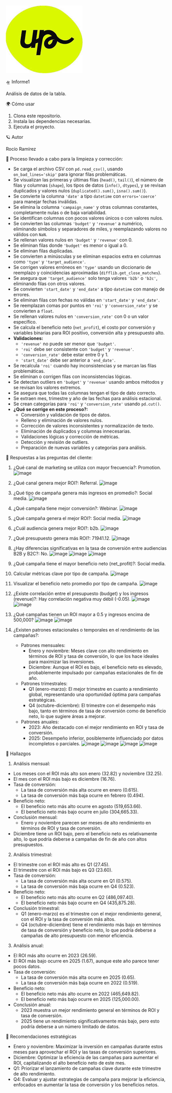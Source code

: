 ![](https://github.com/Roxy-5/Informe1/blob/main/images.jpg)

🛸 Informe1

Análisis de datos de la tabla.

🌍 Cómo usar

1. Clona este repositorio.
2. Instala las dependencias necesarias.
3. Ejecuta el proyecto.

🪐 Autor

Rocío Ramírez

🌌 Proceso llevado a cabo para la limpieza y corrección:
- Se carga el archivo CSV con `pd.read_csv()`, usando `on_bad_lines='skip'` para ignorar filas problemáticas.
- Se visualizan las primeras y últimas filas (`head()`, `tail()`), el número de filas y columnas (`shape`), los tipos de datos (`info()`, `dtypes`), y se revisan duplicados y valores nulos (`duplicated().sum()`, `isna().sum()`).
- Se convierte la columna `'date'` a tipo `datetime` con `errors='coerce'` para manejar fechas inválidas.
- Se elimina la columna `'campaign_name'` y otras columnas constantes, completamente nulas o de baja variabilidad.
- Se identifican columnas con pocos valores únicos o con valores nulos.
- Se convierten las columnas `'budget'` y `'revenue'` a numérico, eliminando símbolos y separadores de miles, y reemplazando valores no válidos con `NaN`.
- Se rellenan valores nulos en `'budget'` y `'revenue'` con 0.
- Se eliminan filas donde `'budget'` es menor o igual a 0.
- Se eliminan filas duplicadas.
- Se convierten a minúsculas y se eliminan espacios extra en columnas como `'type'` y `'target_audience'`.
- Se corrigen valores erróneos en `'type'` usando un diccionario de reemplazo y coincidencias aproximadas (`difflib.get_close_matches`).
- Se asegura que `'target_audience'` solo tenga valores `'b2b'` o `'b2c'`, eliminando filas con otros valores.
- Se convierten `'start_date'` y `'end_date'` a tipo `datetime` con manejo de errores.
- Se eliminan filas con fechas no válidas en `'start_date'` y `'end_date'`.
- Se reemplazan comas por puntos en `'roi'` y `'conversion_rate'` y se convierten a `float`.
- Se rellenan valores nulos en `'conversion_rate'` con 0 o un valor específico.
- Se calcula el beneficio neto (`net_profit`), el costo por conversión y variables binarias para ROI positivo, conversión alta y presupuesto alto.
- **Validaciones:**  
  - `'revenue'` no puede ser menor que `'budget'`.
  - `'roi'` debe ser consistente con `'budget'` y `'revenue'`.
  - `'conversion_rate'` debe estar entre 0 y 1.
  - `'start_date'` debe ser anterior a `'end_date'`.
- Se recalcula `'roi'` cuando hay inconsistencias y se marcan las filas problemáticas.
- Se eliminan o corrigen filas con inconsistencias lógicas.
- Se detectan outliers en `'budget'` y `'revenue'` usando ambos métodos y se revisan los valores extremos.
- Se asegura que todas las columnas tengan el tipo de dato correcto.
- Se extraen mes, trimestre y año de las fechas para análisis estacional.
- Se crean categorías para `'roi'` y `'conversion_rate'` usando `pd.cut()`.
- **¿Qué se corrige en este proceso?:**
  - Conversión y validación de tipos de datos.
  - Relleno y eliminación de valores nulos.
  - Corrección de valores inconsistentes y normalización de texto.
  - Eliminación de duplicados y columnas innecesarias.
  - Validaciones lógicas y corrección de métricas.
  - Detección y revisión de outliers.
  - Preparación de nuevas variables y categorías para análisis.

🚀 Respuestas a las preguntas del cliente:

1. ¿Qué canal de marketing se utiliza con mayor frecuencia?: Promotion. ![image](https://github.com/user-attachments/assets/43b5ffa4-2267-42de-83ec-2e192614ef7a)

2. ¿Qué canal genera mejor ROI?: Referral. ![image](https://github.com/user-attachments/assets/6bd65272-9d6d-462e-804f-7efad3ec3ff5)

3. ¿Qué tipo de campaña genera más ingresos en promedio?: Social media. ![image](https://github.com/user-attachments/assets/ae2724a7-c5c9-4866-9b61-ddee4d203f66)

4. ¿Qué campaña tiene mejor conversión?: Webinar. ![image](https://github.com/user-attachments/assets/a839fd6d-377d-476e-89b6-4ed26c3731ce)

5. ¿Qué campaña genera el mejor ROI?: Social media. ![image](https://github.com/user-attachments/assets/ce4901f8-8cc5-421f-bfd3-16580f5bc5d7)

6. ¿Cuál audiencia genera mejor ROI?: b2b. ![image](https://github.com/user-attachments/assets/7136d3ed-d367-4721-a3be-fcc31988ad4c)

7. ¿Qué presupuesto genera más ROI?: 71941.12. ![image](https://github.com/user-attachments/assets/65627dae-a8fc-4d38-9ab2-5e8c60b1f678) 

8. ¿Hay diferencias significativas en la tasa de conversión entre audiencias B2B y B2C?: No. ![image](https://github.com/user-attachments/assets/a718f1a3-5769-4121-81fa-e586e48e93b5) ![image](https://github.com/user-attachments/assets/2b23db49-2b8f-480c-9ca6-833ce4a4af26) ![image](https://github.com/user-attachments/assets/2759b451-db99-4594-8693-90c039c8d7d8)

9. ¿Qué campaña tiene el mayor beneficio neto (net_profit)?: Social media.
10. Calcular métricas clave por tipo de campaña.
    ![image](https://github.com/user-attachments/assets/03ebe76a-d04b-44ff-afab-c898bff445b3)
11. Visualizar el beneficio neto promedio por tipo de campaña.
    ![image](https://github.com/user-attachments/assets/f3f94b36-a66e-458c-802d-fe60ef54eac0)
    
12. ¿Existe correlación entre el presupuesto (budget) y los ingresos (revenue)?: Hay correlación negativa muy débil (-0.05). ![image](https://github.com/user-attachments/assets/668f1b01-20fa-4139-b329-2da06e55f4dc) ![image](https://github.com/user-attachments/assets/0c5b1f6d-1e9f-4a6b-b93e-d322164c4794)

13. ¿Qué campañas tienen un ROI mayor a 0.5 y ingresos encima de 500,000? ![image](https://github.com/user-attachments/assets/4d89c183-dfe4-469e-a0cd-ce148627ffc0) ![image](https://github.com/user-attachments/assets/ae4f16f7-90f7-4719-945f-1ebe4f5ed2b2)

14. ¿Existen patrones estacionales o temporales en el rendimiento de las campañas?: 
    - Patrones mensuales:
      - Enero y noviembre: Meses clave con alto rendimiento en términos de ROI y tasa de conversión, lo que los hace ideales para maximizar las inversiones.
      - Diciembre: Aunque el ROI es bajo, el beneficio neto es elevado, probablemente impulsado por campañas estacionales de fin de año.
    - Patrones trimestrales:
      - Q1 (enero-marzo): El mejor trimestre en cuanto a rendimiento global, representando una oportunidad óptima para campañas estratégicas.
      - Q4 (octubre-diciembre): El trimestre con el desempeño más bajo, tanto en términos de tasa de conversión como de beneficio neto, lo que sugiere áreas a       mejorar.
    - Patrones anuales:
      - 2023: Año destacado con el mejor rendimiento en ROI y tasa de conversión.
      - 2025: Desempeño inferior, posiblemente influenciado por datos incompletos o parciales. ![image](https://github.com/user-attachments/assets/ada752ce-c160-4b62-8113-ddc34f3c024c) ![image](https://github.com/user-attachments/assets/54e21bb0-a776-4227-870b-04660d2083cb) ![image](https://github.com/user-attachments/assets/7a8ad30b-4c9e-47b5-9e62-8738718e4739) ![image](https://github.com/user-attachments/assets/1ba3fd79-d9e5-4a01-ac87-5ad8359857ad)
 
🌋 Hallazgos

1. Análisis mensual:
- Los meses con el ROI más alto son enero (32.82) y noviembre (32.25).
- El mes con el ROI más bajo es diciembre (16.76).
- Tasa de conversión:
  - La tasa de conversión más alta ocurre en enero (0.615).
  - La tasa de conversión más baja ocurre en febrero (0.494).
- Beneficio neto:
  - El beneficio neto más alto ocurre en agosto (519,653.66).
  - El beneficio neto más bajo ocurre en julio (304,665.33).
- Conclusión mensual:
  - Enero y noviembre parecen ser meses de alto rendimiento en términos de ROI y tasa de conversión.
- Diciembre tiene un ROI bajo, pero el beneficio neto es relativamente alto, lo que podría deberse a campañas de fin de año con altos presupuestos.

2. Análisis trimestral:
- El trimestre con el ROI más alto es Q1 (27.45).
- El trimestre con el ROI más bajo es Q3 (23.60).
- Tasa de conversión:
  - La tasa de conversión más alta ocurre en Q1 (0.575).
  - La tasa de conversión más baja ocurre en Q4 (0.523).
- Beneficio neto:
  - El beneficio neto más alto ocurre en Q2 (486,097.40).
  - El beneficio neto más bajo ocurre en Q4 (435,875.28).
- Conclusión trimestral:
  - Q1 (enero-marzo) es el trimestre con el mejor rendimiento general, con el ROI y la tasa de conversión más altos.
  - Q4 (octubre-diciembre) tiene el rendimiento más bajo en términos de tasa de conversión y beneficio neto, lo que podría deberse a campañas de alto presupuesto con menor eficiencia.

3. Análisis anual:
- El ROI más alto ocurre en 2023 (26.59).
- El ROI más bajo ocurre en 2025 (1.67), aunque este año parece tener pocos datos.
- Tasa de conversión:
  - La tasa de conversión más alta ocurre en 2025 (0.65).
  - La tasa de conversión más baja ocurre en 2022 (0.519).
- Beneficio neto:
  - El beneficio neto más alto ocurre en 2022 (465,649.82).
  - El beneficio neto más bajo ocurre en 2025 (125,000.00).
- Conclusión anual:
  - 2023 muestra un mejor rendimiento general en términos de ROI y tasa de conversión.
  - 2025 tiene un rendimiento significativamente más bajo, pero esto podría deberse a un número limitado de datos.

🧭 Recomendaciones estratégicas

- Enero y noviembre: Maximizar la inversión en campañas durante estos meses para aprovechar el ROI y las tasas de conversión superiores.
- Diciembre: Optimizar la eficiencia de las campañas para aumentar el ROI, capitalizando el alto beneficio neto de este mes.
- Q1: Priorizar el lanzamiento de campañas clave durante este trimestre de alto rendimiento.
- Q4: Evaluar y ajustar estrategias de campaña para mejorar la eficiencia, enfocados en aumentar la tasa de conversión y los beneficios netos.
